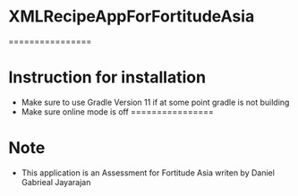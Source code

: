 # XMLRecipeAppForFortitudeAsia
================
# Instruction for installation
- Make sure to use Gradle Version 11 if at some point gradle is not building
- Make sure online mode is off
================
# Note
- This application is an Assessment for Fortitude Asia writen by Daniel Gabrieal Jayarajan
